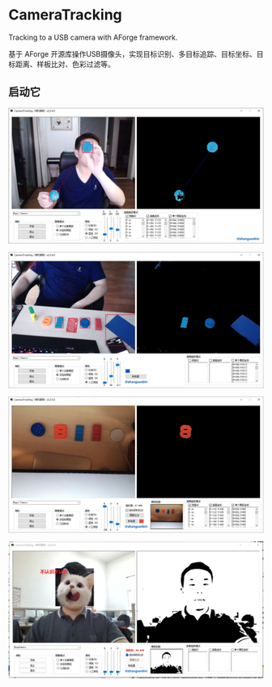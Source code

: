 ﻿# CameraTracking
Tracking to a USB camera with AForge framework.

基于 AForge 开源库操作USB摄像头，实现目标识别、多目标追踪、目标坐标、目标距离、样板比对、色彩过滤等。

## 启动它

![图片](1.JPG)

![图片](3.JPG)

![图片](5.JPG)

![图片](Test.png)